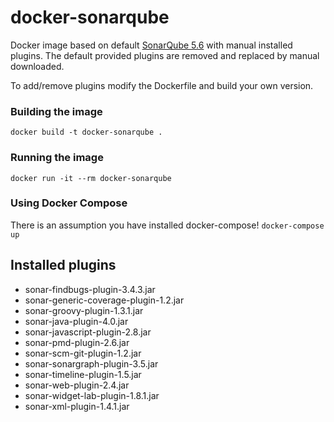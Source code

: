 # docker-sonarqube

Docker image based on default [SonarQube 5.6](https://hub.docker.com/_/sonarqube/) with manual installed plugins. 
The default provided plugins are removed and replaced by manual downloaded.

To add/remove plugins modify the Dockerfile and build your own version.

### Building the image
`docker build -t docker-sonarqube .`

### Running the image
`docker run -it --rm docker-sonarqube`

### Using Docker Compose
There is an assumption you have installed docker-compose!
`docker-compose up`

## Installed plugins
* sonar-findbugs-plugin-3.4.3.jar
* sonar-generic-coverage-plugin-1.2.jar
* sonar-groovy-plugin-1.3.1.jar
* sonar-java-plugin-4.0.jar
* sonar-javascript-plugin-2.8.jar
* sonar-pmd-plugin-2.6.jar
* sonar-scm-git-plugin-1.2.jar
* sonar-sonargraph-plugin-3.5.jar
* sonar-timeline-plugin-1.5.jar
* sonar-web-plugin-2.4.jar
* sonar-widget-lab-plugin-1.8.1.jar
* sonar-xml-plugin-1.4.1.jar
